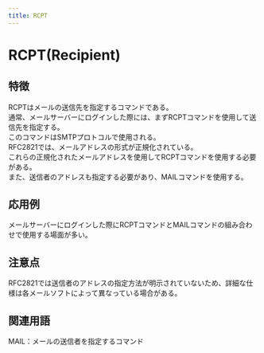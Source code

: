 ```yaml
---
title: RCPT
---
```


# RCPT(Recipient)

## 特徴
RCPTはメールの送信先を指定するコマンドである。  
通常、メールサーバーにログインした際には、まずRCPTコマンドを使用して送信先を指定する。  
このコマンドはSMTPプロトコルで使用される。  
RFC2821では、メールアドレスの形式が正規化されている。  
これらの正規化されたメールアドレスを使用してRCPTコマンドを使用する必要がある。  
また、送信者のアドレスも指定する必要があり、MAILコマンドを使用する。  


## 応用例 
メールサーバーにログインした際にRCPTコマンドとMAILコマンドの組み合わせで使用する場面が多い。  


## 注意点
RFC2821では送信者のアドレスの指定方法が明示されていないため、詳細な仕様は各メールソフトによって異なっている場合がある。  

 
## 関連用語 
MAIL：メールの送信者を指定するコマンド